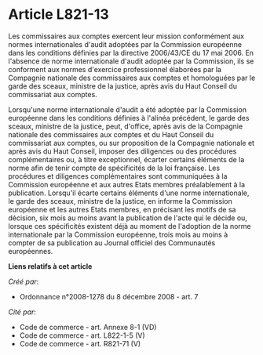 # Article L821-13

Les commissaires aux comptes exercent leur mission conformément aux normes internationales d'audit adoptées par la Commission
européenne dans les conditions définies par la directive 2006/43/CE du 17 mai 2006. En l'absence de norme internationale
d'audit adoptée par la Commission, ils se conforment aux normes d'exercice professionnel élaborées par la Compagnie nationale
des commissaires aux comptes et homologuées par le garde des sceaux, ministre de la justice, après avis du Haut Conseil du
commissariat aux comptes.

Lorsqu'une norme internationale d'audit a été adoptée par la Commission européenne dans les conditions définies à l'alinéa
précédent, le garde des sceaux, ministre de la justice, peut, d'office, après avis de la Compagnie nationale des commissaires
aux comptes et du Haut Conseil du commissariat aux comptes, ou sur proposition de la Compagnie nationale et après avis du
Haut Conseil, imposer des diligences ou des procédures complémentaires ou, à titre exceptionnel, écarter certains éléments de
la norme afin de tenir compte de spécificités de la loi française. Les procédures et diligences complémentaires sont
communiquées à la Commission européenne et aux autres Etats membres préalablement à la publication. Lorsqu'il écarte certains
éléments d'une norme internationale, le garde des sceaux, ministre de la justice, en informe la Commission européenne et les
autres Etats membres, en précisant les motifs de sa décision, six mois au moins avant la publication de l'acte qui le décide
ou, lorsque ces spécificités existent déjà au moment de l'adoption de la norme internationale par la Commission européenne,
trois mois au moins à compter de sa publication au Journal officiel des Communautés européennes.

**Liens relatifs à cet article**

_Créé par_:

  - Ordonnance n°2008-1278  du 8 décembre 2008 - art. 7

_Cité par_:

  - Code de commerce - art. Annexe 8-1 (VD)
  - Code de commerce - art. L822-1-5 (V)
  - Code de commerce - art. R821-71 (V)
